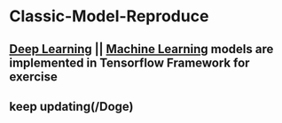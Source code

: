 # Classic-Model-Reproduce  

## [Deep Learning](https://github.com/LiZongyue/Classic-Model-Reproduce/tree/master/Deep_Learning) || [Machine Learning](https://github.com/LiZongyue/Classic-Model-Reproduce/tree/master/Machine_Learning) models are implemented in Tensorflow Framework for exercise  

## keep updating(/Doge) 

